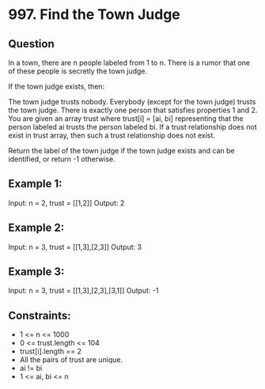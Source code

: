# 997. Find the Town Judge

## Question
In a town, there are n people labeled from 1 to n. There is a rumor that one of these people is secretly the town judge.

If the town judge exists, then:

The town judge trusts nobody.
Everybody (except for the town judge) trusts the town judge.
There is exactly one person that satisfies properties 1 and 2.
You are given an array trust where trust[i] = [ai, bi] representing that the person labeled ai trusts the person labeled bi. If a trust relationship does not exist in trust array, then such a trust relationship does not exist.

Return the label of the town judge if the town judge exists and can be identified, or return -1 otherwise.

 

## Example 1:
Input: n = 2, trust = [[1,2]]
Output: 2

## Example 2:
Input: n = 3, trust = [[1,3],[2,3]]
Output: 3

## Example 3:
Input: n = 3, trust = [[1,3],[2,3],[3,1]]
Output: -1
 
## Constraints:
- 1 <= n <= 1000
- 0 <= trust.length <= 104
- trust[i].length == 2
- All the pairs of trust are unique.
- ai != bi
- 1 <= ai, bi <= n